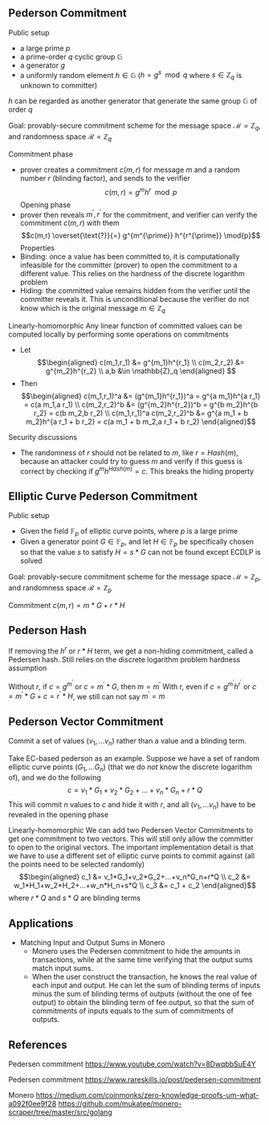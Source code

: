 ## Pederson Commitment
Public setup
+ a large prime $p$
+ a prime-order $q$ cyclic group $\mathbb{G}$
+ a generator $g$
+ a uniformly random element $h \in \mathbb{G}$ ($h=g^s \mod{q}$ where $s \in \mathbb{Z}_q$ is unknown to committer)

$h$ can be regarded as another generator that generate the same group $\mathbb{G}$ of order $q$

Goal: provably-secure commitment scheme for the message space $\mathcal{M}=\mathbb{Z}_q$, and randomness space $\mathcal{R}=\mathbb{Z}_q$

Commitment phase
+ prover creates a commitment $c(m,r)$ for message $m$ and a random number $r$ (blinding factor), and sends to the verifier
$$c(m,r)=g^m h^r \mod{p}$$
Opening phase
+ prover then reveals $m^{\prime},r^{\prime}$ for the commitment, and verifier can verify the commitment $c(m,r)$ with them
$$c(m,r) \overset{\text{?}}{=} g^{m^{\prime}} h^{r^{\prime}} \mod{p}$$
Properties
+ Binding: once a value has been committed to, it is computationally infeasible for the committer (prover) to open the commitment to a different value. This relies on the hardness of the discrete logarithm problem
+ Hiding: the committed value remains hidden from the verifier until the committer reveals it. This is unconditional because the verifier do not know which is the original message $m \in \mathbb{Z}_q$

Linearly-homomorphic
Any linear function of committed values can be computed locally by performing some operations on commitments
+ Let
$$\begin{aligned}
c(m_1,r_1) &= g^{m_1}h^{r_1} \\
c(m_2,r_2) &= g^{m_2}h^{r_2} \\
a,b &\in \mathbb{Z}_q
\end{aligned}
$$
+ Then
$$\begin{aligned}
c(m_1,r_1)^a &= (g^{m_1}h^{r_1})^a = g^{a m_1}h^{a r_1} = c(a m_1,a r_1) \\
c(m_2,r_2)^b &= (g^{m_2}h^{r_2})^b = g^{b m_2}h^{b r_2} = c(b m_2,b r_2) \\
c(m_1,r_1)^a c(m_2,r_2)^b &= g^{a m_1 + b m_2}h^{a r_1 + b r_2} = c(a m_1 + b m_2,a r_1 + b r_2)
\end{aligned}$$

Security discussions
+ The randomness of $r$ should not be related to $m$, like $r=Hash(m)$, because an attacker could try to guess $m$ and verify if this guess is correct by checking if $g^m h^{Hash(m)}=c$. This breaks the hiding property

## Elliptic Curve Pederson Commitment
Public setup
+ Given the field $\mathbb{F}_p$ of elliptic curve points, where $p$ is a large prime
+ Given a generator point $G \in \mathbb{F}_p$, and let $H \in \mathbb{F}_p$ be specifically chosen so that the value $s$ to satisfy $H=s*G$ can not be found except ECDLP is solved

Goal: provably-secure commitment scheme for the message space $\mathcal{M}=\mathbb{Z}_p$, and randomness space $\mathcal{R}=\mathbb{Z}_p$

Commitment $c(m,r)=m*G+r*H$

## Pederson Hash
If removing the $h^r$ or $r*H$ term, we get a non-hiding commitment, called a Pedersen hash. Still relies on the discrete logarithm problem hardness assumption

Without $r$, if $c=g^{m^{\prime}}$ or $c=m^{\prime}*G$, then $m=m^{\prime}$
With r, even if $c=g^{m^{\prime}}h^{r^{\prime}}$ or $c=m^{\prime}*G + c=r^{\prime}*H$, we still can not say $m^{\prime}=m$

## Pederson Vector Commitment
Commit a set of values $(v_1,...v_n)$ rather than a value and a blinding term.

Take EC-based pederson as an example. Suppose we have a set of random elliptic curve points $(G_1,… G_n)$ (that we do _not_ know the discrete logarithm of), and we do the following
$$c=v_1*G_1+v_2*G_2+...+v_n*G_n+r*Q$$
This will commit $n$ values to $c$ and hide it with $r$, and all $(v_1,...v_n)$ have to be revealed in the opening phase

Linearly-homomorphic
We can add two Pedersen Vector Commitments to get one commitment to two vectors. This will still only allow the committer to open to the original vectors. The important implementation detail is that we have to use a different set of elliptic curve points to commit against (all the points need to be selected randomly)
$$\begin{aligned}
c_1 &= v_1*G_1+v_2*G_2+...+v_n*G_n+r*Q \\
c_2 &= w_1*H_1+w_2*H_2+...+w_n*H_n+s*Q \\
c_3 &= c_1 + c_2
\end{aligned}$$
where $r*Q$ and $s*Q$ are blinding terms

## Applications
+ Matching Input and Output Sums in Monero
	+ Monero uses the Pedersen commitment to hide the amounts in transactions, while at the same time verifying that the output sums match input sums.
	+ When the user construct the transaction, he knows the real value of each input and output. He can let the sum of blinding terms of inputs minus the sum of blinding terms of outputs (without the one of fee output) to obtain the blinding term of fee output, so that the sum of commitments of inputs equals to the sum of commitments of outputs.

## References
Pedersen commitment https://www.youtube.com/watch?v=8DwqbbSuE4Y

Pedersen commitment https://www.rareskills.io/post/pedersen-commitment

Monero https://medium.com/coinmonks/zero-knowledge-proofs-um-what-a092f0ee9f28 https://github.com/mukatee/monero-scraper/tree/master/src/golang
